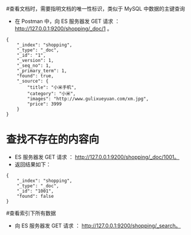 
#查看文档时，需要指明文档的唯一性标识，类似于 MySQL 中数据的主键查询
- 在 Postman 中，向 ES 服务器发 GET 请求 ： http://127.0.0.1:9200/shopping/_doc/1 。

```
{
    "_index": "shopping",
    "_type": "_doc",
    "_id": "1",
    "_version": 1,
    "_seq_no": 1,
    "_primary_term": 1,
    "found": true,
    "_source": {
        "title": "小米手机",
        "category": "小米",
        "images": "http://www.gulixueyuan.com/xm.jpg",
        "price": 3999
    }
}
```


# 查找不存在的内容向 
- ES 服务器发 GET 请求 ： http://127.0.0.1:9200/shopping/_doc/1001。
- 返回结果如下：

```
{
    "_index": "shopping",
    "_type": "_doc",
    "_id": "1001",
    "found": false
}
```



#查看索引下所有数据
- 向 ES 服务器发 GET 请求 ： http://127.0.0.1:9200/shopping/_search。

